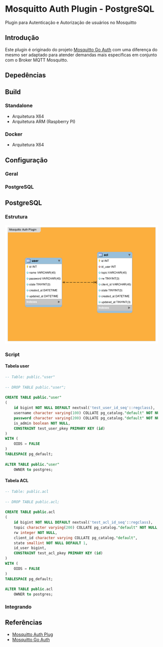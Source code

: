 # Mosquitto Auth Plugin - PostgreSQL

Plugin para Autenticação e Autorização de usuários no Mosquitto

## Introdução

Este plugin é originado do projeto [Mosquitto Go Auth](https://github.com/iegomez/mosquitto-go-auth) com uma diferença do mesmo ser adaptado para atender demandas mais especificas em conjunto com o Broker MQTT Mosquitto.

## Depedências

## Build

### Standalone

* Arquitetura X64
* Arquitetura ARM (Raspberry PI)

### Docker

* Arquitetura X64

## Configuração

### Geral

### PostgreSQL


## PostgreSQL

### Estrutura

![img](https://raw.githubusercontent.com/douglaszuqueto/mosquitto-auth-plugin/master/.github/mosquitto-auth-plugin.png)

### Script

#### Tabela user

```sql
-- Table: public."user"

-- DROP TABLE public."user";

CREATE TABLE public."user"
(
    id bigint NOT NULL DEFAULT nextval('test_user_id_seq'::regclass),
    username character varying(100) COLLATE pg_catalog."default" NOT NULL,
    password character varying(200) COLLATE pg_catalog."default" NOT NULL,
    is_admin boolean NOT NULL,
    CONSTRAINT test_user_pkey PRIMARY KEY (id)
)
WITH (
    OIDS = FALSE
)
TABLESPACE pg_default;

ALTER TABLE public."user"
    OWNER to postgres;
```

#### Tabela ACL

```sql
-- Table: public.acl

-- DROP TABLE public.acl;

CREATE TABLE public.acl
(
    id bigint NOT NULL DEFAULT nextval('test_acl_id_seq'::regclass),
    topic character varying(200) COLLATE pg_catalog."default" NOT NULL,
    rw integer NOT NULL,
    client_id character varying COLLATE pg_catalog."default",
    state smallint NOT NULL DEFAULT 1,
    id_user bigint,
    CONSTRAINT test_acl_pkey PRIMARY KEY (id)
)
WITH (
    OIDS = FALSE
)
TABLESPACE pg_default;

ALTER TABLE public.acl
    OWNER to postgres;
```

### Integrando

## Referências

* [Mosquitto Auth Plug](https://github.com/jpmens/mosquitto-auth-plug)
* [Mosquitto Go Auth](https://github.com/iegomez/mosquitto-go-auth)
